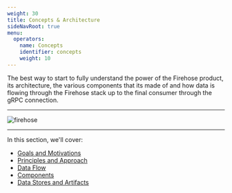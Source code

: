 ```yaml
---
weight: 30
title: Concepts & Architecture
sideNavRoot: true
menu:
  operators:
    name: Concepts
    identifier: concepts
    weight: 10
---
```


The best way to start to fully understand the power of the Firehose product, its architecture, 
the various components that its made of and how data is flowing through the Firehose stack up 
to the final consumer through the gRPC connection.

---

![firehose](/img/firehose-architecture.svg)

---

In this section, we'll cover:

- [Goals and Motivations](/operators/concepts/goals/)
- [Principles and Approach](/operators/concepts/principles/)
- [Data Flow](/operators/concepts/data-flow/) 
- [Components](/operators/concepts/components/)
- [Data Stores and Artifacts](/operators/concepts/data-stores-artifacts/)